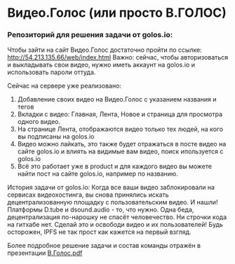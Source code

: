 # Видео.Голос (или просто В.ГОЛОС)

### Репозиторий для решения задачи от golos.io:

Чтобы зайти на сайт Видео.Голос достаточно пройти по ссылке:
http://54.213.135.66/web/index.html
Важно: сейчас, чтобы авторизоваться и выкладывать свои видео, нужно иметь аккаунт на golos.io и использовать пароли оттуда.

Сейчас на сервере уже реализовано:
1) Добавление своих видео на Видео.Голос с указанием названия и тегов
2) Вкладки с видео: Главная, Лента, Новое и страница для просмотра одного видео.
3) На странице Лента, отображаются видео только тех людей, на кого вы подписаны на golos.io
4) Видео можно лайкать, это также будет отражаться в посте видео на сайте golos.io и влиять на видимые вам видео, поиск ипользуется с golos.io
5) Всё это работает уже в product и для каждого видео вы можете найти пост на сайте golos.io, например по названию.

История задачи от golos.io: 
Когда все ваши видео заблокировали на сервисах видеохостинга, вы снова принялись искать децентрализованную площадку с пользовательским видео. И нашли! Платформы  D.tube и dsound.audio - то, что нужно. Одна беда, децентрализация по-нарошку не спасёт человечество. Ни строчки кода на гитхабе нет. Сделай это и освободи видео и их пользователей! Будь осторожен, IPFS не так прост как кажется на первый взгляд.

Более подробное решение задачи и состав команды отражён в презентации [В.Голос.pdf](https://github.com/bunnyhole/golos.watch/blob/design/presentation/%D0%92.%20%D0%93%D0%BE%D0%BB%D0%BE%D1%81.pdf)
